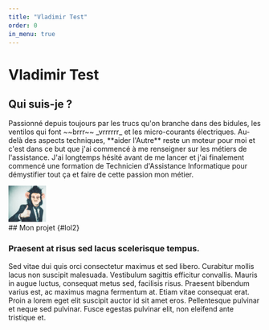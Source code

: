 ```yaml
---
title: "Vladimir Test"
order: 0
in_menu: true
---
```

# Vladimir Test
<h2 id="lol"> Qui suis-je ?</h2>

<div class="deport">
<p>Passionné depuis toujours par les trucs qu'on branche dans des bidules, les ventilos qui font ~~brrr~~  _vrrrrrr_ et les micro-courants électriques. Au-delà des aspects techniques, **aider l'Autre** reste un moteur pour moi et c'est dans ce but que j'ai commencé à me renseigner sur les métiers de l'assistance. 
J'ai longtemps hésité avant de me lancer et j'ai finalement commencé une formation de Technicien d'Assistance Informatique pour démystifier tout ça et faire de cette passion mon métier.</p>

<img width="75vh" src="images/monkey-2710658_960_720.jpg">
</div>
## Mon projet {#lol2}




### Praesent at risus sed lacus scelerisque tempus. 

Sed vitae dui quis orci consectetur maximus et sed libero. Curabitur mollis lacus non suscipit malesuada. Vestibulum sagittis efficitur convallis. Mauris in augue luctus, consequat metus sed, facilisis risus. Praesent bibendum varius est, ac maximus magna fermentum at. Etiam vitae consequat erat. Proin a lorem eget elit suscipit auctor id sit amet eros. Pellentesque pulvinar et neque sed pulvinar. Fusce egestas pulvinar elit, non eleifend ante tristique et. 